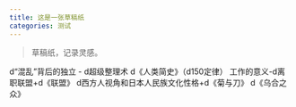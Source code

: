 ```yaml
---
title: 这是一张草稿纸
categories: 测试
---
```

<blockquote class="blockquote-center">草稿纸，记录灵感。</blockquote>

<!--more-->

d“混乱”背后的独立 - d超级整理术
d《人类简史》（d150定律）
工作的意义-d离职联盟+d《联盟》
d西方人视角和日本人民族文化性格+d《菊与刀》
d《乌合之众》
